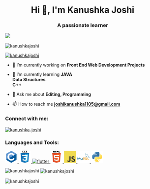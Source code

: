 <h1 align="center">Hi 👋, I'm Kanushka Joshi</h1>
<h3 align="center">A passionate learner</h3>

<img src="![image](https://github.com/kanushkajoshi/kanushkajoshi/assets/146551910/2cca11b7-83a9-4b72-a656-b3405f50a2f3)
">

<p align="left"> <img src="https://komarev.com/ghpvc/?username=kanushkajoshi&label=Profile%20views&color=0e75b6&style=flat" alt="kanushkajoshi" /> </p>

<p align="left"> <a href="https://github.com/ryo-ma/github-profile-trophy"><img src="https://github-profile-trophy.vercel.app/?username=kanushkajoshi" alt="kanushkajoshi" /></a> </p>

- 🔭 I’m currently working on **Front End Web Development Projects**

- 🌱 I’m currently learning **JAVA<br> Data Structures<br> C++**

- 💬 Ask me about **Editing, Programming**

- 📫 How to reach me **joshikanushka1105@gmail.com**

<h3 align="left">Connect with me:</h3>
<p align="left">
<a href="[https://linkedin.com/in/kanushka-josh](https://www.linkedin.com/in/kanushka-joshi-6a2500294)i" target="blank"><img align="center" src="https://raw.githubusercontent.com/rahuldkjain/github-profile-readme-generator/master/src/images/icons/Social/linked-in-alt.svg" alt="kanushka-joshi" height="30" width="40" /></a>
</p>

<h3 align="left">Languages and Tools:</h3>
<p align="left"> <a href="https://www.cprogramming.com/" target="_blank" rel="noreferrer"> <img src="https://raw.githubusercontent.com/devicons/devicon/master/icons/c/c-original.svg" alt="c" width="40" height="40"/> </a> <a href="https://www.w3schools.com/css/" target="_blank" rel="noreferrer"> <img src="https://raw.githubusercontent.com/devicons/devicon/master/icons/css3/css3-original-wordmark.svg" alt="css3" width="40" height="40"/> </a> <a href="https://flutter.dev" target="_blank" rel="noreferrer"> <img src="https://www.vectorlogo.zone/logos/flutterio/flutterio-icon.svg" alt="flutter" width="40" height="40"/> </a> <a href="https://www.w3.org/html/" target="_blank" rel="noreferrer"> <img src="https://raw.githubusercontent.com/devicons/devicon/master/icons/html5/html5-original-wordmark.svg" alt="html5" width="40" height="40"/> </a> <a href="https://developer.mozilla.org/en-US/docs/Web/JavaScript" target="_blank" rel="noreferrer"> <img src="https://raw.githubusercontent.com/devicons/devicon/master/icons/javascript/javascript-original.svg" alt="javascript" width="40" height="40"/> </a> <a href="https://www.mysql.com/" target="_blank" rel="noreferrer"> <img src="https://raw.githubusercontent.com/devicons/devicon/master/icons/mysql/mysql-original-wordmark.svg" alt="mysql" width="40" height="40"/> </a> <a href="https://www.python.org" target="_blank" rel="noreferrer"> <img src="https://raw.githubusercontent.com/devicons/devicon/master/icons/python/python-original.svg" alt="python" width="40" height="40"/> </a> </p>

<p><img align="left" src="https://github-readme-stats.vercel.app/api/top-langs?username=kanushkajoshi&show_icons=true&locale=en&layout=compact" alt="kanushkajoshi" /></p>

<p>&nbsp;<img align="center" src="https://github-readme-stats.vercel.app/api?username=kanushkajoshi&show_icons=true&locale=en" alt="kanushkajoshi" /></p>

<p><img align="center" src="https://github-readme-streak-stats.herokuapp.com/?user=kanushkajoshi&" alt="kanushkajoshi" /
